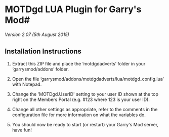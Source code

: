 # MOTDgd LUA Plugin for Garry's Mod#
###### Version 2.07 (5th August 2015)

Installation Instructions
-------------------------------
1) Extract this ZIP file and place the ‘motdgdadverts’ folder in your ‘garrysmod/addons’ folder.

2) Open the file ‘garrysmod/addons/motdgdadverts/lua/motdgd_config.lua’ with Notepad.

3) Change the 'MOTDgd.UserID' setting to your user ID shown at the top right on the Members Portal (e.g. #123 where 123 is your user ID).

4) Change all other settings as appropriate, refer to the comments in the configuration file for more information on what the variables do.

5) You should now be ready to start (or restart) your Garry's Mod server, have fun!
